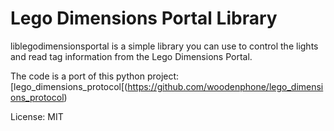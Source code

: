# Lego Dimensions Portal Library

liblegodimensionsportal is a simple library you can use to control the lights and read tag information from the Lego Dimensions Portal.

The code is a port of this python project: [lego_dimensions_protocol[(https://github.com/woodenphone/lego_dimensions_protocol)

License:  MIT
